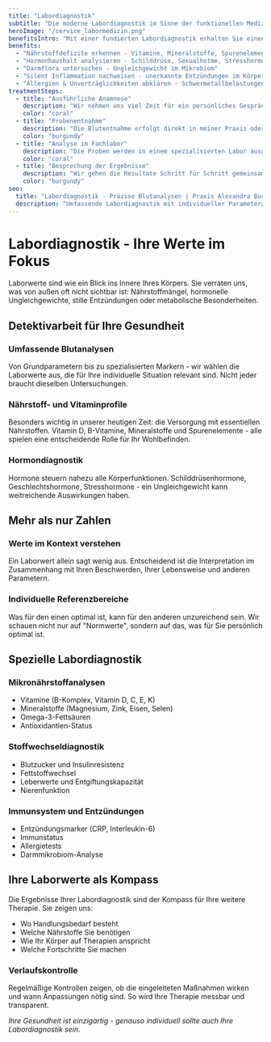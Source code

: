 ```yaml
---
title: "Labordiagnostik"
subtitle: "Die moderne Labordiagnostik im Sinne der funktionellen Medizin ist wie eine Detektivarbeit für Ihre Gesundheit: Sie hilft uns, verborgenen Ursachen auf die Spur zu kommen und Zusammenhänge sichtbar zu machen, die sonst leicht übersehen werden.Anhand gezielter Laborwerte lässt sich feststellen, ob z.B. der Hormonhaushalt im Gleichgewicht ist, die Nährstoffversorgung ausreichend erfolgt, die Darmflora stabil arbeitet oder ob stille Entzündungen im Körper aktiv sind. Auch mögliche Belastungen durch Schwermetalle, Allergien oder Unverträglichkeiten können so erkannt werden.<br><br>Es geht es darum, Ursachen von chronischen Beschwerden, Energielosigkeit oder unspezifischen Symptomen besser zu verstehen. Die Labordiagnostik betrachtet den Körper in seiner Regulation und zeigt, wo er Unterstützung benötigt."
heroImage: "/service_labormedizin.png"
benefitsIntro: "Mit einer fundierten Labordiagnostik erhalten Sie einen präzisen Einblick in die Prozesse Ihres Körpers  und damit eine wichtige Grundlage, um Gesundheit und Wohlbefinden gezielt zu fördern."
benefits:
  - "Nährstoffdefizite erkennen - Vitamine, Mineralstoffe, Spurenelemente"
  - "Hormonhaushalt analysieren - Schilddrüse, Sexualhotme, Stresshormone"
  - "Darmflora untersuchen - Ungleichgewicht im Mikrobiom"
  - "Silent Inflammation nachweisen - unerkannte Entzündungen im Körper"
  - "Allergien & Unverträglichkeiten abklären - Schwermetallbelastungen erkennen"
treatmentSteps:
  - title: "Ausführliche Anamnese"
    description: "Wir nehmen uns viel Zeit für ein persönliches Gespräch. Dabei betrachten wir Ihre Beschwerden, Ihre Lebensumstände und Ihre Gesundheitsziele und ich berate Sie gerne, welche Untersuchungen sinnvoll sind."
    color: "coral"
  - title: "Probenentnahme"
    description: "Die Blutentnahme erfolgt direkt in meiner Praxis oder unkompliziert bei einem unserer Partnerlabore. Je nach Fragestellung können auch andere Proben sinnvoll sein. Alles wird Ihnen vorab verständlich erklärt und so gestaltet, dass es für Sie unkompliziert bleibt."
    color: "burgundy"
  - title: "Analyse im Fachlabor"
    description: "Die Proben werden in einem spezialisierten Labor ausgewertet. So entstehen zuverlässige und aussagekräftige Ergebnisse, die wertvolle Hinweise auf mögliche Ursachen Ihrer Beschwerden liefern können."
    color: "coral"
  - title: "Besprechung der Ergebnisse"
    description: "Wir gehen die Resultate Schritt für Schritt gemeinsam durch. Sie erhalten eine klare und verständliche Erklärung, was die Werte bedeuten, wo die Zusammenhänge liegen und welche Möglichkeiten sich daraus für Ihr weiteres Vorgehen ergeben."
    color: "burgundy"
seo:
  title: "Labordiagnostik - Präzise Blutanalysen | Praxis Alexandra Buchmann"
  description: "Umfassende Labordiagnostik mit individueller Parameterauswahl. Von Nährstoffanalysen bis Hormondiagnostik - fundierte Werte für klare Entscheidungen."
---
```


# Labordiagnostik - Ihre Werte im Fokus

Laborwerte sind wie ein Blick ins Innere Ihres Körpers. Sie verraten uns, was von außen oft nicht sichtbar ist: Nährstoffmängel, hormonelle Ungleichgewichte, stille Entzündungen oder metabolische Besonderheiten.

## Detektivarbeit für Ihre Gesundheit

### Umfassende Blutanalysen
Von Grundparametern bis zu spezialisierten Markern - wir wählen die Laborwerte aus, die für Ihre individuelle Situation relevant sind. Nicht jeder braucht dieselben Untersuchungen.

### Nährstoff- und Vitaminprofile
Besonders wichtig in unserer heutigen Zeit: die Versorgung mit essentiellen Nährstoffen. Vitamin D, B-Vitamine, Mineralstoffe und Spurenelemente - alle spielen eine entscheidende Rolle für Ihr Wohlbefinden.

### Hormondiagnostik
Hormone steuern nahezu alle Körperfunktionen. Schilddrüsenhormone, Geschlechtshormone, Stresshormone - ein Ungleichgewicht kann weitreichende Auswirkungen haben.

## Mehr als nur Zahlen

### Werte im Kontext verstehen
Ein Laborwert allein sagt wenig aus. Entscheidend ist die Interpretation im Zusammenhang mit Ihren Beschwerden, Ihrer Lebensweise und anderen Parametern.

### Individuelle Referenzbereiche
Was für den einen optimal ist, kann für den anderen unzureichend sein. Wir schauen nicht nur auf "Normwerte", sondern auf das, was für Sie persönlich optimal ist.

## Spezielle Labordiagnostik

### Mikronährstoffanalysen
- Vitamine (B-Komplex, Vitamin D, C, E, K)
- Mineralstoffe (Magnesium, Zink, Eisen, Selen)
- Omega-3-Fettsäuren
- Antioxidantien-Status

### Stoffwechseldiagnostik
- Blutzucker und Insulinresistenz
- Fettstoffwechsel
- Leberwerte und Entgiftungskapazität
- Nierenfunktion

### Immunsystem und Entzündungen
- Entzündungsmarker (CRP, Interleukin-6)
- Immunstatus
- Allergietests
- Darmmikrobiom-Analyse

## Ihre Laborwerte als Kompass

Die Ergebnisse Ihrer Labordiagnostik sind der Kompass für Ihre weitere Therapie. Sie zeigen uns:

- Wo Handlungsbedarf besteht
- Welche Nährstoffe Sie benötigen
- Wie Ihr Körper auf Therapien anspricht
- Welche Fortschritte Sie machen

### Verlaufskontrolle
Regelmäßige Kontrollen zeigen, ob die eingeleiteten Maßnahmen wirken und wann Anpassungen nötig sind. So wird Ihre Therapie messbar und transparent.

*Ihre Gesundheit ist einzigartig - genauso individuell sollte auch Ihre Labordiagnostik sein.*
